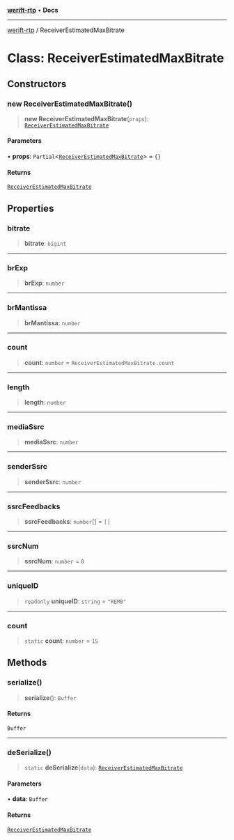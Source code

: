 [**werift-rtp**](../README.md) • **Docs**

***

[werift-rtp](../globals.md) / ReceiverEstimatedMaxBitrate

# Class: ReceiverEstimatedMaxBitrate

## Constructors

### new ReceiverEstimatedMaxBitrate()

> **new ReceiverEstimatedMaxBitrate**(`props`): [`ReceiverEstimatedMaxBitrate`](ReceiverEstimatedMaxBitrate.md)

#### Parameters

• **props**: `Partial`\<[`ReceiverEstimatedMaxBitrate`](ReceiverEstimatedMaxBitrate.md)\> = `{}`

#### Returns

[`ReceiverEstimatedMaxBitrate`](ReceiverEstimatedMaxBitrate.md)

## Properties

### bitrate

> **bitrate**: `bigint`

***

### brExp

> **brExp**: `number`

***

### brMantissa

> **brMantissa**: `number`

***

### count

> **count**: `number` = `ReceiverEstimatedMaxBitrate.count`

***

### length

> **length**: `number`

***

### mediaSsrc

> **mediaSsrc**: `number`

***

### senderSsrc

> **senderSsrc**: `number`

***

### ssrcFeedbacks

> **ssrcFeedbacks**: `number`[] = `[]`

***

### ssrcNum

> **ssrcNum**: `number` = `0`

***

### uniqueID

> `readonly` **uniqueID**: `string` = `"REMB"`

***

### count

> `static` **count**: `number` = `15`

## Methods

### serialize()

> **serialize**(): `Buffer`

#### Returns

`Buffer`

***

### deSerialize()

> `static` **deSerialize**(`data`): [`ReceiverEstimatedMaxBitrate`](ReceiverEstimatedMaxBitrate.md)

#### Parameters

• **data**: `Buffer`

#### Returns

[`ReceiverEstimatedMaxBitrate`](ReceiverEstimatedMaxBitrate.md)
